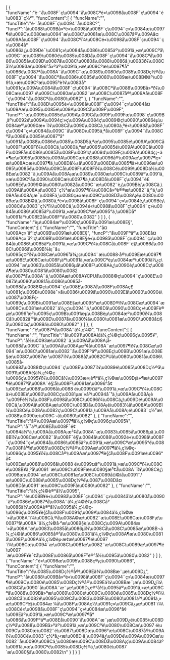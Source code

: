 [
	{
		"funcName":"è·¨å\u008F¯ç\u0094¨å\u008Cºé«\u0098å\u008F¯ç\u0094¨é\u0083¨ç½²",
		"funcContent":[
			{
				"funcName":"",
				"funcTitle":"è·¨å\u008F¯ç\u0094¨å\u008Cº",
				"funcP":"å\u0088\u009Bå»ºé«\u0098å\u008F¯ç\u0094¨ç»\u0084æ\u0097¶é\u009C\u0080æ\u0094¯æ\u008C\u0081æ\u008C\u0087å®\u009Aå¤\u009Aå\u008F¯ç\u0094¨å\u008Cºï¼\u008Cé«\u0098å\u008F¯ç\u0094¨ç»\u0084å°\u0086ä¿\u009Dè¯\u0081ç»\u0084å\u0086\u0085äº\u0091ä¸»æ\u009Cºå\u009C¨æ\u0089\u0080é\u0085\u008Då\u008F¯ç\u0094¨å\u008Cºå\u0086\u0085å\u009D\u0087å\u008C\u0080å\u0088\u0086å¸\u0083ï¼\u008Cå½\u0093æ\u0096°å»ºäº\u0091ä¸»æ\u009Cºæ\u0097¶å°\u0086è\u0087ªå\u008A¨å\u009C¨æ\u0089\u0080é\u0085\u008Dç½®å\u008F¯ç\u0094¨å\u008Cºå\u0086\u0085é\u0080\u0089æ\u008B©äº\u0091ä¸»æ\u009Cºæ\u0095°è¾\u0083å°\u0091ç\u009A\u0084å\u008F¯ç\u0094¨å\u008Cºå\u0088\u009Bå»ºï¼\u008Cæ\u0097 é\u009C\u0080æ\u0082¨æ\u008C\u0087å®\u009Aå\u008F¯ç\u0094¨å\u008Cºã\u0080\u0082"
			},
			{
				"funcName":"",
				"funcTitle":"å\u008D\u0095é«\u0098å\u008F¯ç\u0094¨ç»\u0084å¤\u009Aæ\u0095\u0085é\u009A\u009Cå\u009F\u009F",
				"funcP":"æ\u0095\u0085é\u009A\u009Cå\u009F\u009Fæ\u0098¯ç\u009B¸äº\u0092é\u009A\u0094ç¦»ç\u009A\u0084ç\u0089©ç\u0090\u0086èµ\u0084æº\u0090æ± ï¼\u008Cå\u0090\u008Cä¸\u0080ä¸ªé«\u0098å\u008F¯ç\u0094¨ç»\u0084å\u009C¨å\u008D\u0095ä¸ªå\u008F¯ç\u0094¨å\u008Cºå\u0086\u0085è\u0087³å°\u0091å\u0088\u0086é\u0085\u008D5ä¸ªæ\u0095\u0085é\u009A\u009Cå\u009F\u009Fï¼\u008Cä¸\u0080ä¸ªæ\u0095\u0085é\u009A\u009Cå\u009F\u009Få\u0086\u0085å\u008F\u0091ç\u0094\u009Fç\u009A\u0084ç¡¬ä»¶æ\u0095\u0085é\u009A\u009Cæ\u0088\u0096å®\u009Aæ\u0097¶ç»´æ\u008A¤æ\u0097¶ä¸\u008Då½±å\u0093\u008Då\u0085¶ä»\u0096æ\u0095\u0085é\u009A\u009Cå\u009F\u009Fï¼\u008Cé\u0099\u008Dä½\u008Eæ\u0082¨ä¸\u009Aå\u008A¡æ\u0089\u0080æ\u009C\u0089äº\u0091ä¸»æ\u009Cºå\u0090\u008Cæ\u0097¶ä¸\u008Då\u008F¯ç\u0094¨é£\u008Eé\u0099©ã\u0080\u0082å\u009C¨æ\u0082¨è¿\u009Bè¡\u008Cä¸\u009Aå\u008A¡é\u0083¨ç½²æ\u0097¶ï¼\u008Cå»ºè®®æ\u0082¨ä¸ºä¸\u009Aå\u008A¡æ¯\u008Fä¸\u0080ç±»æ\u009C\u008Då\u008A¡é\u0080\u0089æ\u008B©ä¸\u0080ä¸ªé«\u0098å\u008F¯ç\u0094¨ç»\u0084è¿\u009Bè¡\u008Cé\u0083¨ç½²ï¼\u008Cä¸\u0094é«\u0098å\u008F¯ç\u0094¨ç»\u0084å\u0086\u0085äº\u0091ä¸»æ\u009Cºæ\u0095°ä¸\u008Då°\u0091äº\u008E2å\u008F°ã\u0080\u0082"
			}
		]
	},
	{
		"funcName":"èµ\u0084æº\u0090ç\u009B\u0091æ\u008E§",
		"funcContent":[
			{
				"funcName":"",
				"funcTitle":"å¤\u009Aç»´åº¦ç\u009B\u0091æ\u008E§",
				"funcP":"å\u009Fºäº\u008Eå¤\u009Aç»´åº¦ç\u009B\u0091æ\u008E§é«\u0098å\u008F¯ç\u0094¨ç»\u0084å\u0086\u0085äº\u0091ä¸»æ\u009Cºï¼\u008Cå\u008F¯è§\u0086å\u008C\u0096å\u009B¾è¡¨å±\u0095ç¤ºï¼\u008Cæ\u0096¹ä¾¿ç\u0094¨æ\u0088·å®\u009Eæ\u0097¶æ\u008E\u008Cæ\u008F¡äº\u0091ä¸»æ\u009Cºèµ\u0084æº\u0090ä½¿ç\u0094¨æ\u0083\u0085å\u0086µå\u008F\u008Aè¿\u0090è¡\u008Cç\u008A¶æ\u0080\u0081ã\u0080\u0082 è\u0087ªå\u008A¨ä¸\u008Aæ\u008A¥CPUå\u0088©ç\u0094¨ç\u008E\u0087ã\u0080\u0081å\u0086\u0085å­\u0098å\u0088©ç\u0094¨ç\u008E\u0087å\u008F\u008Aç£\u0081ç\u009B\u0098è¯»å\u0086\u0099å\u0090\u009Eå\u0090\u0090é\u0087\u008Fç­\u0089ç\u009B\u0091æ\u008E§æ\u0095°æ\u008D®ï¼\u008Cæ\u0094¯æ\u008C\u0081æ\u0082¨ä½¿ç\u0094¨ä¸\u008Då\u0090\u008Cç»\u009Fè®¡æ\u0096¹æ³\u0095ç\u009B\u0091æµ\u008Bèµ\u0084æº\u0090ï¼\u008Cå¦\u0082å¹³å\u009D\u0087å\u0080¼ã\u0080\u0081æ\u009C\u0080å¤§å\u0080¼ç­\u0089ã\u0080\u0082"
			}
		]
	},
	{
		"funcName":"è\u0087ªå\u008A¨ä¼¸ç¼©",
		"funcContent":[
			{
				"funcName":"",
				"funcTitle":"å\u0091\u008Aè­¦ä¼¸ç¼©ç­\u0096ç\u0095¥",
				"funcP":"å½\u0093æ\u0082¨ä¸\u009Aå\u008A¡å­\u0098å\u009C¨ä¸\u009Aå\u008A¡æ³¢å\u008A¨æ\u0097¶ï¼\u008Cæ\u0094¯æ\u008C\u0081æ\u0082¨å\u009Fºäº\u008Eç\u009B\u0091æ\u008E§æ\u008C\u0087æ \u0087ï¼\u0088å¦\u0082CPUã\u0080\u0081å\u0086\u0085å­\u0098å\u0088©ç\u0094¨ç\u008E\u0087ï¼\u0089é\u0085\u008Dç½®å\u0091\u008Aè­¦ä¼¸ç¼©ç­\u0096ç\u0095¥ï¼\u008Cå½\u0093æ»¡è¶³ä¼¸ç¼©æ\u009D¡ä»¶æ\u0097¶è\u0087ªå\u008A¨è§¦å\u008F\u0091æ\u0096°å¢\u009Eæ\u0088\u0096å\u0088 é\u0099¤äº\u0091ä¸»æ\u009Cºï¼\u008Cä»\u008Eè\u0080\u008Cç\u0081µæ´»åº\u0094å¯¹ä¸\u009Aå\u008A¡è´\u009Fè½½å\u008F\u0098å\u008C\u0096ï¼\u008Cä¿\u009Dé\u009A\u009Cä¸\u009Aå\u008A¡æ\u009C\u008Då\u008A¡è\u0083½å\u008A\u009Bï¼\u008Cè\u008A\u0082ç\u009C\u0081ä¸\u009Aå\u008A¡é\u0083¨ç½²æ\u0088\u0090æ\u009C¬ã\u0080\u0082"
			},
			{
				"funcName":"",
				"funcTitle":"å®\u009Aæ\u0097¶ä¼¸ç¼©ç­\u0096ç\u0095¥",
				"funcP":"å¯¹äº\u008Eå\u008F¯é¢\u0084ä¼°ä¸\u009Aå\u008A¡æ³¢å\u008A¨æ\u0083\u0085å\u0086µä¸\u008Bï¼\u008Cæ\u0082¨å\u008F¯è§\u0084å\u0088\u0092é«\u0098å\u008F¯ç\u0094¨ç»\u0084å\u0086\u0085äº\u0091ä¸»æ\u009Cºæ\u0095°é\u0087\u008Få¹¶é\u0085\u008Dç½®å®\u009Aæ\u0097¶ä¼¸ç¼©ç­\u0096ç\u0095¥ï¼\u008Cå®\u009Aæ\u0097¶è§¦å\u008F\u0091æ\u0096°å¢\u009Eæ\u0088\u0096å\u0088 é\u0099¤äº\u0091ä¸»æ\u009Cºï¼\u008Cè\u008B¥ä¸ºå\u0091¨æ\u009C\u009Fæ\u0080§æ³¢å\u008A¨ï¼\u008Cè¿\u0098æ\u0094¯æ\u008C\u0081æ\u008C\u0089å¤©/å\u0091¨/æ\u009C\u0088é\u0085\u008Dç½®é\u0087\u008Då¤\u008Då\u0091¨æ\u009C\u009Fã\u0080\u0082"
			},
			{
				"funcName":"",
				"funcTitle":"ä¼¸ç¼©è®°å½\u0095",
				"funcP":"è\u008B¥é«\u0098å\u008F¯ç\u0094¨ç»\u0084å¼\u0080å\u0090¯äº\u0086è\u0087ªå\u008A¨ä¼¸ç¼©ï¼\u008Cå°\u0086ä¼\u009Aè®°å½\u0095ä¼¸ç¼©ç­\u0096ç\u0095¥è§¦å\u008F\u0091ç\u009A\u0084ä¼¸ç¼©æ´»å\u008A¨ï¼\u008Cå¸®å\u008A©æ\u0082¨æ\u008E\u008Cæ\u008F¡è\u0087ªå\u008A¨ä¼¸ç¼©å·²æ\u0089§è¡\u008Cç\u009A\u0084æ´»å\u008A¨æ\u0083\u0085å\u0086µï¼\u008Cå\u008C\u0085æ\u008B¬ä¼¸ç¼©å\u0086\u0085å®¹ã\u0080\u0081ä¼¸ç¼©ç\u008A¶æ\u0080\u0081å\u008F\u008Aä¼¸ç¼©èµ·æ­¢æ\u0097¶é\u0097´ï¼\u008Cæ\u0094¯æ\u008C\u0081æ\u0082¨æ\u008C\u0089æ\u0097¶é\u0097´æ\u009F¥è¯¢å\u008E\u0086å\u008F²è®°å½\u0095ã\u0080\u0082"
			}
		]
	},
	{
		"funcName":"é«\u0098æ\u0095\u0088ç®¡ç\u0090\u0086",
		"funcContent":[
			{
				"funcName":"",
				"funcTitle":"é\u0085\u008Dç½®å®\u009Eä¾\u008Bæ¨¡æ\u009D¿",
				"funcP":"å\u0088\u009Bå»ºé«\u0098å\u008F¯ç\u0094¨ç»\u0084æ\u0097¶é\u009C\u0080é\u0085\u008Dç½®å®\u009Eä¾\u008Bæ¨¡æ\u009D¿ï¼\u008Cå\u0090¯å\u008A¨æ¨¡æ\u009D¿è®°å½\u0095äº\u0091ä¸»æ\u009Cºå\u0088\u009Bå»ºæ\u0089\u0080é\u009C\u0080é\u0085\u008Dç½®ï¼\u008Cå¦\u0082é\u0095\u009Cå\u0083\u008Fã\u0080\u0081äº\u0091ä¸»æ\u009Cºè§\u0084æ ¼å\u008F\u008Aç½\u0091ç»\u009Cä¿¡æ\u0081¯ï¼\u008Cé«\u0098å\u008F¯ç\u0094¨ç»\u0084æ\u0096°å¢\u009Eäº\u0091ä¸»æ\u009Cºæ\u0097¶å°\u0086å\u009Fºäº\u008Eå\u0090¯å\u008A¨æ¨¡æ\u009D¿é\u0085\u008Dç½®å\u0088\u009Bå»ºäº\u0091ä¸»æ\u009Cºè\u0080\u008Cæ\u0097 é\u009C\u0080æ\u0082¨é\u0087\u008Dæ\u0096°æ\u008C\u0087å®\u009Aï¼\u008Cé\u0083¨ç½²å¿«æ\u008D·ä¸\u0094ä¿\u009Dé\u009A\u009Cæ\u0082¨å\u0090\u008Cä¸\u0080æ\u009C\u008Då\u008A¡ç\u009A\u0084äº\u0091ä¸»æ\u009Cºé\u0085\u008Dç½®ä¸\u0080è\u0087´æ\u0080§ã\u0080\u0082\n"
			}
		]
	}
]